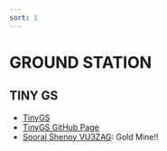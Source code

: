 ```yaml
---
sort: 1
---
```


# GROUND STATION 

## TINY GS

- [TinyGS](https://tinygs.com) 
- [TinyGS GitHub Page](https://github.com/G4lile0/tinyGS)
- [Sooraj Shenoy VU3ZAG](https://soorajshenoys.blogspot.com/2023/01/lora-433mhz-tinygs-satellite-ground.html): Gold Mine!!
